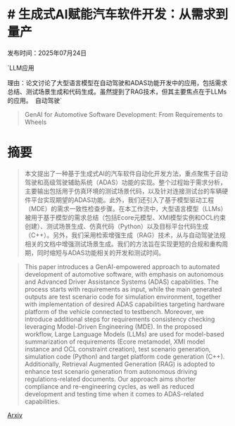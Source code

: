# # 生成式AI赋能汽车软件开发：从需求到量产

发布时间：2025年07月24日

`LLM应用

理由：论文讨论了大型语言模型在自动驾驶和ADAS功能开发中的应用，包括需求总结、测试场景生成和代码生成。虽然提到了RAG技术，但其主要焦点在于LLMs的应用。` `自动驾驶`

> GenAI for Automotive Software Development: From Requirements to Wheels

# 摘要

> 本文提出了一种基于生成式AI的汽车软件自动化开发方法，重点聚焦于自动驾驶和高级驾驶辅助系统（ADAS）功能的实现。整个过程始于需求分析，主要输出包括用于仿真环境的测试场景代码，以及针对连接测试台的车辆硬件平台实现期望的ADAS功能。此外，我们还引入了基于模型驱动工程（MDE）的需求一致性检查步骤。在本工作流中，大型语言模型（LLMs）被用于基于模型的需求总结（包括Ecore元模型、XMI模型实例和OCL约束创建）、测试场景生成、仿真代码（Python）以及目标平台代码生成（C++）。另外，我们采用检索增强生成（RAG）技术，从与自动驾驶法规相关的文档中增强测试场景生成。我们的方法旨在实现更短的合规和重构周期，同时缩短与ADAS功能相关的开发和测试时间。

> This paper introduces a GenAI-empowered approach to automated development of automotive software, with emphasis on autonomous and Advanced Driver Assistance Systems (ADAS) capabilities. The process starts with requirements as input, while the main generated outputs are test scenario code for simulation environment, together with implementation of desired ADAS capabilities targeting hardware platform of the vehicle connected to testbench. Moreover, we introduce additional steps for requirements consistency checking leveraging Model-Driven Engineering (MDE). In the proposed workflow, Large Language Models (LLMs) are used for model-based summarization of requirements (Ecore metamodel, XMI model instance and OCL constraint creation), test scenario generation, simulation code (Python) and target platform code generation (C++). Additionally, Retrieval Augmented Generation (RAG) is adopted to enhance test scenario generation from autonomous driving regulations-related documents. Our approach aims shorter compliance and re-engineering cycles, as well as reduced development and testing time when it comes to ADAS-related capabilities.

[Arxiv](https://arxiv.org/abs/2507.18223)